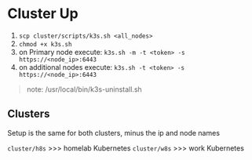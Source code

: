 # Cluster Up

1. `scp cluster/scripts/k3s.sh <all_nodes>`
2. `chmod +x k3s.sh`
3. on Primary node execute: `k3s.sh -m -t <token> -s https://<node_ip>:6443`
4. on additional nodes execute: `k3s.sh -t <token> -s https://<node_ip>:6443`


> note: /usr/local/bin/k3s-uninstall.sh

## Clusters

Setup is the same for both clusters, minus the ip and node names

`cluster/h8s` >>> homelab Kubernetes
`cluster/w8s` >>> work Kubernetes
